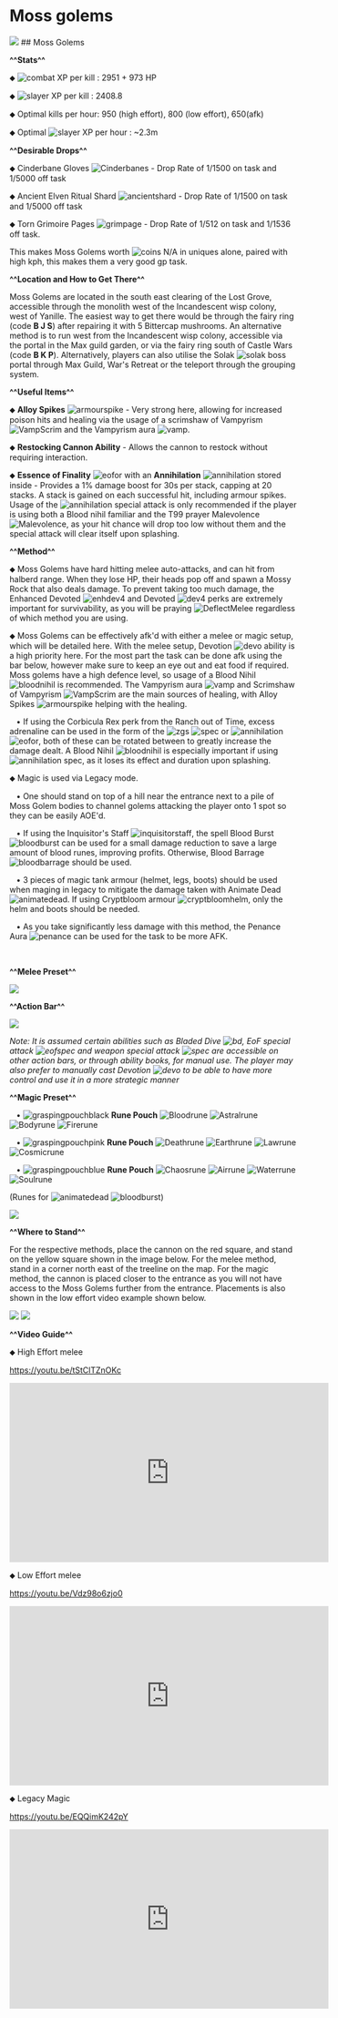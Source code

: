 # Moss golems



<img class="media" src="https://i.imgur.com/zqSNLFE.png">
## Moss Golems


**^^Stats^^**

⬥ <img title="combat" class="d-emoji" alt="combat" src="https://cdn.discordapp.com/emojis/797896050370281523.png?v=1"> ‎ ‎XP per kill : 2951 + 973 HP

⬥ <img title="slayer" class="d-emoji" alt="slayer" src="https://cdn.discordapp.com/emojis/797896049548066857.png?v=1"> ‎ ‎XP per kill : 2408.8

⬥ Optimal kills per hour: 950 (high effort), 800 (low effort), 650(afk)

⬥ Optimal <img title="slayer" class="d-emoji" alt="slayer" src="https://cdn.discordapp.com/emojis/797896049548066857.png?v=1"> XP per hour : ~2.3m


**^^Desirable Drops^^**

⬥ Cinderbane Gloves <img title="Cinderbanes" class="d-emoji" alt="Cinderbanes" src="https://cdn.discordapp.com/emojis/513190158355660812.png?v=1"> - Drop Rate of 1/1500 on task and 1/5000 off task

⬥ Ancient Elven Ritual Shard <img title="ancientshard" class="d-emoji" alt="ancientshard" src="https://cdn.discordapp.com/emojis/656426717505650708.png?v=1"> - Drop Rate of 1/1500 on task and 1/5000 off task

⬥ Torn Grimoire Pages <img title="grimpage" class="d-emoji" alt="grimpage" src="https://cdn.discordapp.com/emojis/643168594493964298.png?v=1"> - Drop Rate of 1/512 on task and 1/1536 off task.



This makes Moss Golems worth <img title="coins" class="d-emoji" alt="coins" src="https://cdn.discordapp.com/emojis/698816156961603654.png?v=1"> N/A in uniques alone, paired with high kph, this makes them a very good gp task.


**^^Location and How to Get There^^**

Moss Golems are located in the south east clearing of the Lost Grove, accessible through the monolith west of the Incandescent wisp colony, west of Yanille. The easiest way to get there would be through the fairy ring (code **B J S**) after repairing it with 5 Bittercap mushrooms. An alternative method is to run west from the Incandescent wisp colony, accessible via the portal in the Max guild garden, or via the fairy ring south of Castle Wars (code **B K P**). Alternatively, players can also utilise the Solak <img title="solak" class="d-emoji" alt="solak" src="https://cdn.discordapp.com/emojis/580167371310891029.png?v=1"> boss portal through Max Guild, War's Retreat or the teleport through the grouping system.


**^^Useful Items^^**

⬥ **Alloy Spikes** <img title="armourspike" class="d-emoji" alt="armourspike" src="https://cdn.discordapp.com/emojis/756235792053174332.png?v=1"> - Very strong here, allowing for increased poison hits and healing via the usage of a scrimshaw of Vampyrism <img title="VampScrim" class="d-emoji" alt="VampScrim" src="https://cdn.discordapp.com/emojis/513201294262009874.png?v=1"> and the Vampyrism aura <img title="vamp" class="d-emoji" alt="vamp" src="https://cdn.discordapp.com/emojis/643505653079343144.png?v=1">.


⬥ **Restocking Cannon Ability** - Allows the cannon to restock without requiring interaction.


⬥ **Essence of Finality** <img title="eofor" class="d-emoji" alt="eofor" src="https://cdn.discordapp.com/emojis/745279787471470713.png?v=1"> with an **Annihilation** <img title="annihilation" class="d-emoji" alt="annihilation" src="https://cdn.discordapp.com/emojis/796989662983094275.png?v=1"> stored inside - Provides a 1% damage boost for 30s per stack, capping at 20 stacks. A stack is gained on each successful hit, including armour spikes. Usage of the <img title="annihilation" class="d-emoji" alt="annihilation" src="https://cdn.discordapp.com/emojis/796989662983094275.png?v=1"> special attack is only recommended if the player is using both a Blood nihil familiar and the T99 prayer Malevolence <img title="Malevolence" class="d-emoji" alt="Malevolence" src="https://cdn.discordapp.com/emojis/513190159416557573.png?v=1">, as your hit chance will drop too low without them and the special attack will clear itself upon splashing.


**^^Method^^**

⬥ Moss Golems have hard hitting melee auto-attacks, and can hit from halberd range. When they lose HP, their heads pop off and spawn a Mossy Rock that also deals damage. To prevent taking too much damage, the Enhanced Devoted <img title="enhdev4" class="d-emoji" alt="enhdev4" src="https://cdn.discordapp.com/emojis/712073087507628035.png?v=1"> and Devoted <img title="dev4" class="d-emoji" alt="dev4" src="https://cdn.discordapp.com/emojis/712073087713280033.png?v=1"> perks are extremely important for survivability, as you will be praying <img title="DeflectMelee" class="d-emoji" alt="DeflectMelee" src="https://cdn.discordapp.com/emojis/544195488447201300.png?v=1"> regardless of which method you are using.


⬥ Moss Golems can be effectively afk'd with either a melee or magic setup, which will be detailed here. With the melee setup, Devotion <img title="devo" class="d-emoji" alt="devo" src="https://cdn.discordapp.com/emojis/513190158728953857.png?v=1"> ability is a high priority here. For the most part the task can be done afk using the bar below, however make sure to keep an eye out and eat food if required. Moss golems have a high defence level, so usage of a Blood Nihil <img title="bloodnihil" class="d-emoji" alt="bloodnihil" src="https://cdn.discordapp.com/emojis/854475442169053194.png?v=1"> is recommended. The Vampyrism aura <img title="vamp" class="d-emoji" alt="vamp" src="https://cdn.discordapp.com/emojis/643505653079343144.png?v=1"> and Scrimshaw of Vampyrism <img title="VampScrim" class="d-emoji" alt="VampScrim" src="https://cdn.discordapp.com/emojis/513201294262009874.png?v=1"> are the main sources of healing, with Alloy Spikes <img title="armourspike" class="d-emoji" alt="armourspike" src="https://cdn.discordapp.com/emojis/756235792053174332.png?v=1"> helping with the healing.

 ‎ ‎ ‎ ‎• If using the Corbicula Rex perk from the Ranch out of Time, excess adrenaline can be used in the form of the <img title="zgs" class="d-emoji" alt="zgs" src="https://cdn.discordapp.com/emojis/626465964325601290.png?v=1"> <img title="spec" class="d-emoji" alt="spec" src="https://cdn.discordapp.com/emojis/537340400273195028.png?v=1"> or <img title="annihilation" class="d-emoji" alt="annihilation" src="https://cdn.discordapp.com/emojis/796989662983094275.png?v=1"> <img title="eofor" class="d-emoji" alt="eofor" src="https://cdn.discordapp.com/emojis/745279787471470713.png?v=1">, both of these can be rotated between to greatly increase the damage dealt. A Blood Nihil <img title="bloodnihil" class="d-emoji" alt="bloodnihil" src="https://cdn.discordapp.com/emojis/854475442169053194.png?v=1"> is especially important if using <img title="annihilation" class="d-emoji" alt="annihilation" src="https://cdn.discordapp.com/emojis/796989662983094275.png?v=1"> spec, as it loses its effect and duration upon splashing.


⬥ Magic is used via Legacy mode.

 ‎ ‎ ‎ ‎• One should stand on top of a hill near the entrance next to a pile of Moss Golem bodies to channel golems attacking the player onto 1 spot so they can be easily AOE'd.

 ‎ ‎ ‎ ‎• If using the Inquisitor's Staff <img title="inquisitorstaff" class="d-emoji" alt="inquisitorstaff" src="https://cdn.discordapp.com/emojis/694566917553520680.png?v=1">, the spell Blood Burst <img title="bloodburst" class="d-emoji" alt="bloodburst" src="https://cdn.discordapp.com/emojis/841419289714098246.png?v=1"> can be used for a small damage reduction to save a large amount of blood runes, improving profits. Otherwise, Blood Barrage <img title="bloodbarrage" class="d-emoji" alt="bloodbarrage" src="https://cdn.discordapp.com/emojis/537338981747261446.png?v=1"> should be used.

 ‎ ‎ ‎ ‎• 3 pieces of magic tank armour (helmet, legs, boots) should be used when maging in legacy to mitigate the damage taken with Animate Dead <img title="animatedead" class="d-emoji" alt="animatedead" src="https://cdn.discordapp.com/emojis/856635090453135382.png?v=1">. If using Cryptbloom armour <img title="cryptbloomhelm" class="d-emoji" alt="cryptbloomhelm" src="https://cdn.discordapp.com/emojis/892819107123195956.png?v=1">, only the helm and boots should be needed.

 ‎ ‎ ‎ ‎• As you take significantly less damage with this method, the Penance Aura <img title="penance" class="d-emoji" alt="penance" src="https://cdn.discordapp.com/emojis/643505653062565907.png?v=1"> can be used for the task to be more AFK.

​


**^^Melee Preset^^**





<img class="media" src="https://i.imgur.com/Vd3bq5z.jpg">



**^^Action Bar^^**





<img class="media" src="https://i.imgur.com/iOz4dMZ.png">



*Note: It is assumed certain abilities such as Bladed Dive <img title="bd" class="d-emoji" alt="bd" src="https://cdn.discordapp.com/emojis/535532854281764884.png?v=1">, EoF special attack <img title="eofspec" class="d-emoji" alt="eofspec" src="https://cdn.discordapp.com/emojis/746403211908481184.png?v=1"> and weapon special attack <img title="spec" class="d-emoji" alt="spec" src="https://cdn.discordapp.com/emojis/537340400273195028.png?v=1"> are accessible on other action bars, or through ability books, for manual use. The player may also prefer to manually cast Devotion <img title="devo" class="d-emoji" alt="devo" src="https://cdn.discordapp.com/emojis/513190158728953857.png?v=1"> to be able to have more control and use it in a more strategic manner*


**^^Magic Preset^^**

 ‎ ‎ ‎ ‎• <img title="graspingpouchblack" class="d-emoji" alt="graspingpouchblack" src="https://cdn.discordapp.com/emojis/892816436974735361.png?v=1"> **Rune Pouch** <img title="Bloodrune" class="d-emoji" alt="Bloodrune" src="https://cdn.discordapp.com/emojis/536252658970001409.png?v=1"> <img title="Astralrune" class="d-emoji" alt="Astralrune" src="https://cdn.discordapp.com/emojis/536252658961481769.png?v=1"> <img title="Bodyrune" class="d-emoji" alt="Bodyrune" src="https://cdn.discordapp.com/emojis/536252659301089280.png?v=1"> <img title="Firerune" class="d-emoji" alt="Firerune" src="https://cdn.discordapp.com/emojis/536252659850674186.png?v=1">

 ‎ ‎ ‎ ‎• <img title="graspingpouchpink" class="d-emoji" alt="graspingpouchpink" src="https://cdn.discordapp.com/emojis/892816437503221830.png?v=1"> **Rune Pouch** <img title="Deathrune" class="d-emoji" alt="Deathrune" src="https://cdn.discordapp.com/emojis/536252659586433024.png?v=1"> <img title="Earthrune" class="d-emoji" alt="Earthrune" src="https://cdn.discordapp.com/emojis/536252659808731137.png?v=1"> <img title="Lawrune" class="d-emoji" alt="Lawrune" src="https://cdn.discordapp.com/emojis/536252661406760970.png?v=1"> <img title="Cosmicrune" class="d-emoji" alt="Cosmicrune" src="https://cdn.discordapp.com/emojis/536252659615924258.png?v=1">

 ‎ ‎ ‎ ‎• <img title="graspingpouchblue" class="d-emoji" alt="graspingpouchblue" src="https://cdn.discordapp.com/emojis/892816437406728252.png?v=1"> **Rune Pouch** <img title="Chaosrune" class="d-emoji" alt="Chaosrune" src="https://cdn.discordapp.com/emojis/536252659422855188.png?v=1"> <img title="Airrune" class="d-emoji" alt="Airrune" src="https://cdn.discordapp.com/emojis/536252658986647589.png?v=1"> <img title="Waterrune" class="d-emoji" alt="Waterrune" src="https://cdn.discordapp.com/emojis/536252660165115905.png?v=1"> <img title="Soulrune" class="d-emoji" alt="Soulrune" src="https://cdn.discordapp.com/emojis/536252660333019136.png?v=1">

(Runes for <img title="animatedead" class="d-emoji" alt="animatedead" src="https://cdn.discordapp.com/emojis/856635090453135382.png?v=1"> <img title="bloodburst" class="d-emoji" alt="bloodburst" src="https://cdn.discordapp.com/emojis/841419289714098246.png?v=1">)





<img class="media" src="https://imgur.com/CP9XCJV.jpg">



**^^Where to Stand^^**


For the respective methods, place the cannon on the red square, and stand on the yellow square shown in the image below. For the melee method, stand in a corner north east of the treeline on the map. For the magic method, the cannon is placed closer to the entrance as you will not have access to the Moss Golems further from the entrance. Placements is also shown in the low effort video example shown below.





<img class="media" src="https://imgur.com/VCP0zls.png">






<img class="media" src="https://imgur.com/PeH7sB8.png">



**^^Video Guide^^**

⬥ High Effort melee


<https://youtu.be/tStClTZnOKc>
<iframe class="media" width="560" height="315" src="https://www.youtube.com/embed/tStClTZnOKc" frameborder="0" allow="accelerometer; autoplay; encrypted-media; gyroscope; picture-in-picture" allowfullscreen></iframe>

⬥ Low Effort melee


<https://youtu.be/Vdz98o6zjo0>
<iframe class="media" width="560" height="315" src="https://www.youtube.com/embed/Vdz98o6zjo0" frameborder="0" allow="accelerometer; autoplay; encrypted-media; gyroscope; picture-in-picture" allowfullscreen></iframe>

⬥ Legacy Magic

<https://youtu.be/EQQimK242pY>
<iframe class="media" width="560" height="315" src="https://www.youtube.com/embed/EQQimK242pY" frameborder="0" allow="accelerometer; autoplay; encrypted-media; gyroscope; picture-in-picture" allowfullscreen></iframe>

